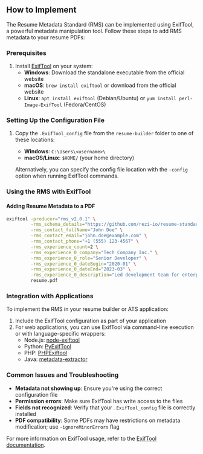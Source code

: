 <!-- Implementation -->
## How to Implement

The Resume Metadata Standard (RMS) can be implemented using ExifTool, a powerful metadata manipulation tool. Follow these steps to add RMS metadata to your resume PDFs:

### Prerequisites

1. Install [ExifTool](https://exiftool.org/) on your system:
    - **Windows**: Download the standalone executable from the official website
    - **macOS**: `brew install exiftool` or download from the official website
    - **Linux**: `apt install exiftool` (Debian/Ubuntu) or `yum install perl-Image-ExifTool` (Fedora/CentOS)

### Setting Up the Configuration File

1. Copy the `.ExifTool_config` file from the `resume-builder` folder to one of these locations:
    - **Windows**: `C:\Users\<username>\`
    - **macOS/Linux**: `$HOME/` (your home directory)

   Alternatively, you can specify the config file location with the `-config` option when running ExifTool commands.

### Using the RMS with ExifTool

#### Adding Resume Metadata to a PDF

```bash
exiftool -producer="rms_v2.0.1" \
         -rms_schema_details="https://github.com/rezi-io/resume-standard" \
         -rms_contact_fullName="John Doe" \
         -rms_contact_email="john.doe@example.com" \
         -rms_contact_phone="+1 (555) 123-4567" \
         -rms_experience_count=2 \
         -rms_experience_0_company="Tech Company Inc." \
         -rms_experience_0_role="Senior Developer" \
         -rms_experience_0_dateBegin="2020-01" \
         -rms_experience_0_dateEnd="2023-03" \
         -rms_experience_0_description="Led development team for enterprise applications." \
         resume.pdf
```

### Integration with Applications

To implement the RMS in your resume builder or ATS application:

1. Include the ExifTool configuration as part of your application
2. For web applications, you can use ExifTool via command-line execution or with language-specific wrappers:
    - Node.js: [node-exiftool](https://github.com/MikeKovarik/exiftool-vendored.js)
    - Python: [PyExifTool](https://github.com/sylikc/pyexiftool)
    - PHP: [PHPExiftool](https://github.com/alchemy-fr/PHPExiftool)
    - Java: [metadata-extractor](https://github.com/drewnoakes/metadata-extractor)

### Common Issues and Troubleshooting

- **Metadata not showing up**: Ensure you're using the correct configuration file
- **Permission errors**: Make sure ExifTool has write access to the files
- **Fields not recognized**: Verify that your `.ExifTool_config` file is correctly installed
- **PDF compatibility**: Some PDFs may have restrictions on metadata modification; use `-ignoreMinorErrors` flag

For more information on ExifTool usage, refer to the [ExifTool documentation](https://exiftool.org/exiftool_pod.html).